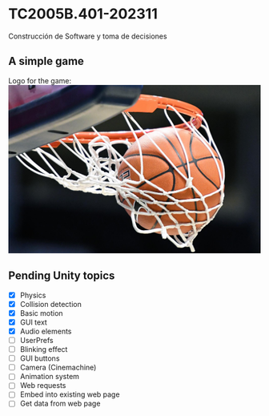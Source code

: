 # TC2005B.401-202311
Construcción de Software y toma de decisiones

## A simple game

Logo for the game:
![Game Logo](Images/021321_001_basketball.JPG)

## Pending Unity topics

- [x] Physics
- [x] Collision detection
- [x] Basic motion
- [x] GUI text
- [x] Audio elements
- [ ] UserPrefs
- [ ] Blinking effect
- [ ] GUI buttons
- [ ] Camera (Cinemachine)
- [ ] Animation system
- [ ] Web requests
- [ ] Embed into existing web page
- [ ] Get data from web page

